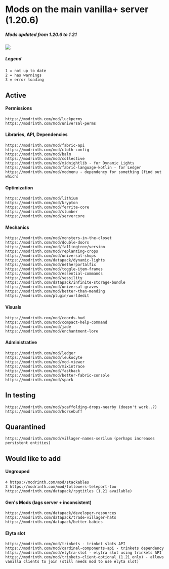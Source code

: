# Mods on the main vanilla+ server (1.20.6)

##### Mods updated from 1.20.6 to 1.21
![](https://geps.dev/progress/97)

##### Legend
    1 = not up to date
    2 = has warnings
    3 = error loading

## Active

#### Permissions
    https://modrinth.com/mod/luckperms
    https://modrinth.com/mod/universal-perms


#### Libraries, API, Dependencies
    https://modrinth.com/mod/fabric-api
    https://modrinth.com/mod/cloth-config
    https://modrinth.com/mod/balm
    https://modrinth.com/mod/collective
    https://modrinth.com/mod/midnightlib - for Dynamic Lights
    https://modrinth.com/mod/fabric-language-kotlin - for Ledger
    https://modrinth.com/mod/modmenu - dependency for something (find out which)


#### Optimization
    https://modrinth.com/mod/lithium
    https://modrinth.com/mod/krypton
    https://modrinth.com/mod/ferrite-core
    https://modrinth.com/mod/slumber
    https://modrinth.com/mod/servercore


#### Mechanics
    https://modrinth.com/mod/monsters-in-the-closet
    https://modrinth.com/mod/double-doors
    https://modrinth.com/mod/fallingtree/version
    https://modrinth.com/mod/replanting-crops
    https://modrinth.com/mod/universal-shops
    https://modrinth.com/datapack/dynamic-lights
    https://modrinth.com/mod/netherportalfix
    https://modrinth.com/mod/toggle-item-frames
    https://modrinth.com/mod/essential-commands
    https://modrinth.com/mod/sessility
    https://modrinth.com/datapack/infinite-storage-bundle
    https://modrinth.com/mod/universal-graves
    https://modrinth.com/mod/better-than-mending
    https://modrinth.com/plugin/worldedit

#### Visuals
    https://modrinth.com/mod/coords-hud
    https://modrinth.com/mod/compact-help-command
    https://modrinth.com/mod/jade
    https://modrinth.com/mod/enchantment-lore

#### Administrative
    https://modrinth.com/mod/ledger
    https://modrinth.com/mod/leukocyte
    https://modrinth.com/mod/mod-viewer
    https://modrinth.com/mod/mixintrace
    https://modrinth.com/mod/fastback
    https://modrinth.com/mod/better-fabric-console
    https://modrinth.com/mod/spark

    
## In testing
    https://modrinth.com/mod/scaffolding-drops-nearby (doesn't work..?)
    https://modrinth.com/mod/horsebuff

## Quarantined
    https://modrinth.com/mod/villager-names-serilum (perhaps increases persistent entities)

## Would like to add
#### Ungrouped
    4 https://modrinth.com/mod/stackables
    3 https://modrinth.com/mod/followers-teleport-too
    https://modrinth.com/datapack/rpgtitles (1.21 available)

#### Gen's Mods (lags server + inconsistent)
    https://modrinth.com/datapack/developer-resources
    https://modrinth.com/datapack/trade-villager-hats
    https://modrinth.com/datapack/better-babies

#### Elyta slot
    https://modrinth.com/mod/trinkets - trinket slots API
    https://modrinth.com/mod/cardinal-components-api - trinkets dependency
    https://modrinth.com/mod/elytra-slot - elytra slot using trinkets API
    https://modrinth.com/mod/trinkets-client-optional (1.21 only) - allows vanilla clients to join (still needs mod to use elyta slot)
